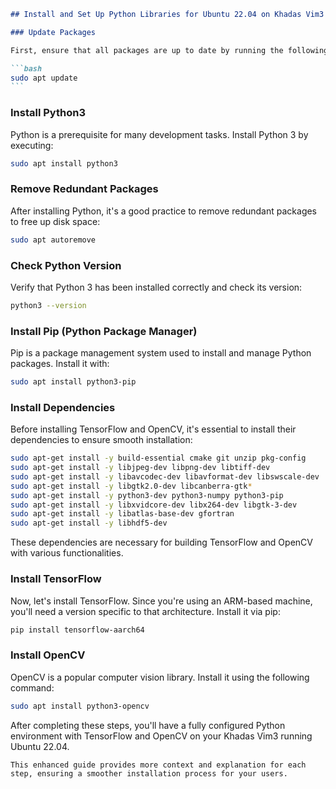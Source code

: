 ````markdown
## Install and Set Up Python Libraries for Ubuntu 22.04 on Khadas Vim3

### Update Packages

First, ensure that all packages are up to date by running the following command:

```bash
sudo apt update
```
````

### Install Python3

Python is a prerequisite for many development tasks. Install Python 3 by executing:

```bash
sudo apt install python3
```

### Remove Redundant Packages

After installing Python, it's a good practice to remove redundant packages to free up disk space:

```bash
sudo apt autoremove
```

### Check Python Version

Verify that Python 3 has been installed correctly and check its version:

```bash
python3 --version
```

### Install Pip (Python Package Manager)

Pip is a package management system used to install and manage Python packages. Install it with:

```bash
sudo apt install python3-pip
```

### Install Dependencies

Before installing TensorFlow and OpenCV, it's essential to install their dependencies to ensure smooth installation:

```bash
sudo apt-get install -y build-essential cmake git unzip pkg-config
sudo apt-get install -y libjpeg-dev libpng-dev libtiff-dev
sudo apt-get install -y libavcodec-dev libavformat-dev libswscale-dev
sudo apt-get install -y libgtk2.0-dev libcanberra-gtk*
sudo apt-get install -y python3-dev python3-numpy python3-pip
sudo apt-get install -y libxvidcore-dev libx264-dev libgtk-3-dev
sudo apt-get install -y libatlas-base-dev gfortran
sudo apt-get install -y libhdf5-dev
```

These dependencies are necessary for building TensorFlow and OpenCV with various functionalities.

### Install TensorFlow

Now, let's install TensorFlow. Since you're using an ARM-based machine, you'll need a version specific to that architecture. Install it via pip:

```bash
pip install tensorflow-aarch64
```

### Install OpenCV

OpenCV is a popular computer vision library. Install it using the following command:

```bash
sudo apt install python3-opencv
```

After completing these steps, you'll have a fully configured Python environment with TensorFlow and OpenCV on your Khadas Vim3 running Ubuntu 22.04.

```
This enhanced guide provides more context and explanation for each step, ensuring a smoother installation process for your users.
```
